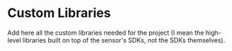 # Custom Libraries

Add here all the custom libraries needed for the project (I mean the high-level libraries built on top of the sensor's SDKs, not the SDKs themselves).
